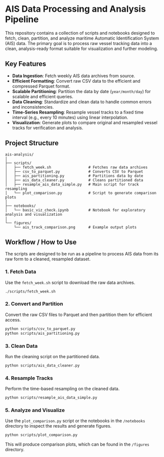 # AIS Data Processing and Analysis Pipeline

This repository contains a collection of scripts and notebooks designed to fetch, clean, partition, and analyze maritime Automatic Identification System (AIS) data. The primary goal is to process raw vessel tracking data into a clean, analysis-ready format suitable for visualization and further modeling.

## Key Features

- **Data Ingestion**: Fetch weekly AIS data archives from source.
- **Efficient Formatting**: Convert raw CSV data to the efficient and compressed Parquet format.
- **Scalable Partitioning**: Partition the data by date (`year/month/day`) for scalable and efficient queries.
- **Data Cleaning**: Standardize and clean data to handle common errors and inconsistencies.
- **Time-Series Resampling**: Resample vessel tracks to a fixed time interval (e.g., every 10 minutes) using linear interpolation.
- **Visualization**: Generate plots to compare original and resampled vessel tracks for verification and analysis.

## Project Structure

```
ais-analysis/
│
├── scripts/
│   ├── fetch_week.sh                 # Fetches raw data archives
│   ├── csv_to_parquet.py             # Converts CSV to Parquet
│   ├── ais_partitioning.py           # Partitions data by date
│   ├── ais_data_cleaner.py           # Cleans partitioned data
│   ├── resample_ais_data_simple.py   # Main script for track resampling
│   └── plot_comparison.py            # Script to generate comparison plots
│
├── notebooks/
│   └── basic_viz_check.ipynb         # Notebook for exploratory analysis and visualization
│
└── figures/
    └── ais_track_comparison.png      # Example output plots
```

## Workflow / How to Use

The scripts are designed to be run as a pipeline to process AIS data from its raw form to a cleaned, resampled dataset.

### 1. Fetch Data
Use the `fetch_week.sh` script to download the raw data archives.
```bash
./scripts/fetch_week.sh
```

### 2. Convert and Partition
Convert the raw CSV files to Parquet and then partition them for efficient access.
```bash
python scripts/csv_to_parquet.py
python scripts/ais_partitioning.py
```

### 3. Clean Data
Run the cleaning script on the partitioned data.
```bash
python scripts/ais_data_cleaner.py
```

### 4. Resample Tracks
Perform the time-based resampling on the cleaned data.
```bash
python scripts/resample_ais_data_simple.py
```

### 5. Analyze and Visualize
Use the `plot_comparison.py` script or the notebooks in the `/notebooks` directory to inspect the results and generate figures.
```bash
python scripts/plot_comparison.py
```
This will produce comparison plots, which can be found in the `/figures` directory. 